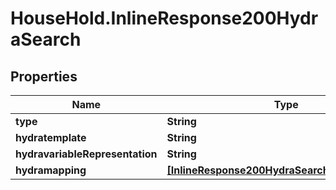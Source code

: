 # HouseHold.InlineResponse200HydraSearch

## Properties

Name | Type | Description | Notes
------------ | ------------- | ------------- | -------------
**type** | **String** |  | [optional] 
**hydratemplate** | **String** |  | [optional] 
**hydravariableRepresentation** | **String** |  | [optional] 
**hydramapping** | [**[InlineResponse200HydraSearchHydraMapping]**](InlineResponse200HydraSearchHydraMapping.md) |  | [optional] 


